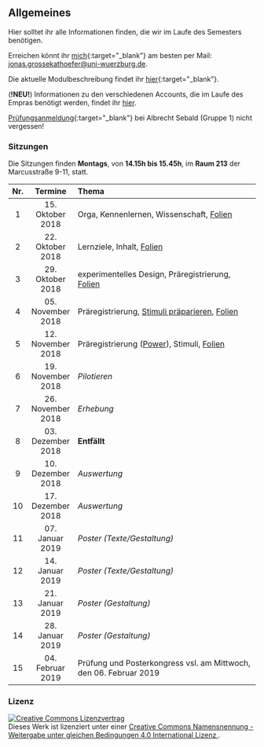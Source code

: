Allgemeines
-----------

Hier solltet ihr alle Informationen finden, die wir im Laufe des Semesters benötigen.

Erreichen könnt ihr [mich](http://www.i1.psychologie.uni-wuerzburg.de/ekp/personen/jonas-grossekathoefer/msc-jonas-grossekathoefer/){:target="\_blank"} am besten per Mail: <jonas.grossekathoefer@uni-wuerzburg.de>.

Die aktuelle Modulbeschreibung findet ihr [hier](https://www2.uni-wuerzburg.de/mhb/MB-de-06-PSY-EFM-152-m01.pdf){:target="\_blank"}.

(**!NEU!**) Informationen zu den verschiedenen Accounts, die im Laufe des Empras benötigt werden, findet ihr [hier](material/account.md).

[Prüfungsanmeldung](https://www-sbhome1.zv.uni-wuerzburg.de/qisserver/rds?state=verpublish&status=init&vmfile=no&publishid=201046&moduleCall=webInfo&publishConfFile=webInfo&publishSubDir=veranstaltung){:target="\_blank"} bei Albrecht Sebald (Gruppe 1) nicht vergessen!

### Sitzungen

Die Sitzungen finden **Montags**, von **14.15h bis 15.45h**, im **Raum 213** der Marcusstraße 9-11, statt.

<table>
<colgroup>
<col width="3%" />
<col width="11%" />
<col width="84%" />
</colgroup>
<thead>
<tr class="header">
<th align="center">Nr.</th>
<th align="center">Termine</th>
<th align="left">Thema</th>
</tr>
</thead>
<tbody>
<tr class="odd">
<td align="center">1</td>
<td align="center">15. Oktober 2018</td>
<td align="left">Orga, Kennenlernen, Wissenschaft, <a href="slides/sitzung01-orga.html">Folien</a></td>
</tr>
<tr class="even">
<td align="center">2</td>
<td align="center">22. Oktober 2018</td>
<td align="left">Lernziele, Inhalt, <a href="slides/sitzung02-inhalt.html">Folien</a></td>
</tr>
<tr class="odd">
<td align="center">3</td>
<td align="center">29. Oktober 2018</td>
<td align="left">experimentelles Design, Präregistrierung, <a href="slides/sitzung03-vorbereitung.html">Folien</a></td>
</tr>
<tr class="even">
<td align="center">4</td>
<td align="center">05. November 2018</td>
<td align="left">Präregistrierung, <a href="https://grszkthfr.github.io/ws18_empra/material/instruction.html">Stimuli präparieren</a>, <a href="slides/sitzung04-prereg.html">Folien</a></td>
</tr>
<tr class="odd">
<td align="center">5</td>
<td align="center">12. November 2018</td>
<td align="left">Präregistrierung (<a href="http://rpsychologist.com/d3/NHST/">Power</a>), Stimuli, <a href="slides/sitzung05-power.html">Folien</a></td>
</tr>
<tr class="even">
<td align="center">6</td>
<td align="center">19. November 2018</td>
<td align="left"><em>Pilotieren</em></td>
</tr>
<tr class="odd">
<td align="center">7</td>
<td align="center">26. November 2018</td>
<td align="left"><em>Erhebung</em></td>
</tr>
<tr class="even">
<td align="center">8</td>
<td align="center">03. Dezember 2018</td>
<td align="left"><strong>Entfällt</strong></td>
</tr>
<tr class="odd">
<td align="center">9</td>
<td align="center">10. Dezember 2018</td>
<td align="left"><em>Auswertung</em></td>
</tr>
<tr class="even">
<td align="center">10</td>
<td align="center">17. Dezember 2018</td>
<td align="left"><em>Auswertung</em></td>
</tr>
<tr class="odd">
<td align="center">11</td>
<td align="center">07. Januar 2019</td>
<td align="left"><em>Poster (Texte/Gestaltung)</em></td>
</tr>
<tr class="even">
<td align="center">12</td>
<td align="center">14. Januar 2019</td>
<td align="left"><em>Poster (Texte/Gestaltung)</em></td>
</tr>
<tr class="odd">
<td align="center">13</td>
<td align="center">21. Januar 2019</td>
<td align="left"><em>Poster (Gestaltung)</em></td>
</tr>
<tr class="even">
<td align="center">14</td>
<td align="center">28. Januar 2019</td>
<td align="left"><em>Poster (Gestaltung)</em></td>
</tr>
<tr class="odd">
<td align="center">15</td>
<td align="center">04. Februar 2019</td>
<td align="left">Prüfung und Posterkongress vsl. am Mittwoch, den 06. Februar 2019</td>
</tr>
</tbody>
</table>

### Lizenz

<a rel="license" href="http://creativecommons.org/licenses/by-sa/4.0/"><img alt="Creative Commons Lizenzvertrag" style="border-width:0" src="https://i.creativecommons.org/l/by-sa/4.0/88x31.png" /></a><br />Dieses Werk ist lizenziert unter einer <a rel="license" href="http://creativecommons.org/licenses/by-sa/4.0/">Creative Commons Namensnennung - Weitergabe unter gleichen Bedingungen 4.0 International Lizenz </a>.
